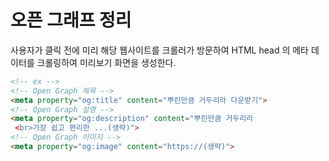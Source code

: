 # 오픈 그래프 정리

사용자가 클릭 전에 미리 해당 웹사이트를 크롤러가 방문하여
HTML head 의 메타 데이터를 크롤링하여 미리보기 화면을 생성한다.

``` html
<!-- ex -->
<!-- Open Graph 제목 -->
<meta property="og:title" content="뿌린만큼 거두리라 다운받기">
<!-- Open Graph 설명 -->
<meta property="og:description" content="뿌린만큼 거두리라
 <br>가장 쉽고 편리한 ...(생략)">
<!-- Open Graph 이미지 -->
<meta property="og:image" content="https://(생략)">
```